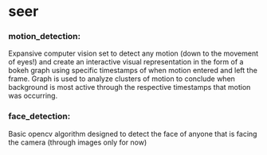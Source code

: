 # seer
### motion_detection:
Expansive computer vision set to detect any motion (down to the movement of eyes!) and create an interactive visual representation in the form of a bokeh graph using specific timestamps of when motion entered and left the frame. Graph is used to analyze clusters of motion to conclude when background is most active through the respective timestamps that motion was occurring.

### face_detection:
Basic opencv algorithm designed to detect the face of anyone that is facing the camera (through images only for now)
